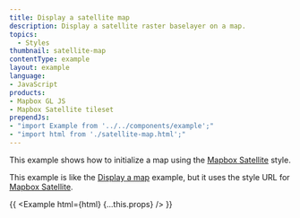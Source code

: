 ```yaml
---
title: Display a satellite map
description: Display a satellite raster baselayer on a map.
topics:
  - Styles
thumbnail: satellite-map
contentType: example
layout: example
language:
- JavaScript
products:
- Mapbox GL JS
- Mapbox Satellite tileset
prependJs:
- "import Example from '../../components/example';"
- "import html from './satellite-map.html';"
---
```


This example shows how to initialize a map using the [Mapbox Satellite](https://www.mapbox.com/maps/satellite/) style.

This example is like the [Display a map](/mapbox-gl-js/example/simple-map/) example, but it uses the style URL for [Mapbox Satellite](https://www.mapbox.com/maps/satellite/).

{{ <Example html={html} {...this.props} /> }}
